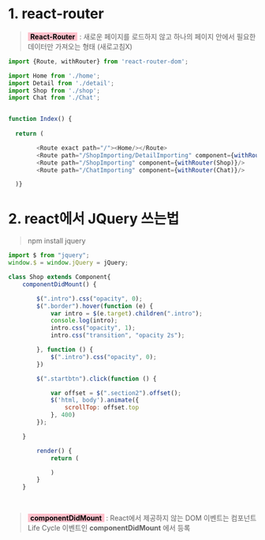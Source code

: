 # 1. react-router

><span style="background : pink; color: #000; padding: 0 5px; ">**React-Router**</span> : 새로운 페이지를 로드하지 않고 하나의 페이지 안에서 필요한 데이터만 가져오는 형태 (새로고침X)

```js
import {Route, withRouter} from 'react-router-dom'; 

import Home from './home';
import Detail from './detail';
import Shop from './shop';
import Chat from './Chat';


function Index() {
  
  return (

        <Route exact path="/"><Home/></Route> 
        <Route path="/ShopImporting/DetailImporting" component={withRouter(Detail)}/>
        <Route path="/ShopImporting" component={withRouter(Shop)}/>
        <Route path="/ChatImporting" component={withRouter(Chat)}/>

  )}

```

# 2. react에서 JQuery 쓰는법 
>npm install jquery

```js
import $ from "jquery";
window.$ = window.jQuery = jQuery;

class Shop extends Component{
    componentDidMount() {

        $(".intro").css("opacity", 0);
        $(".border").hover(function (e) {
            var intro = $(e.target).children(".intro");
            console.log(intro);
            intro.css("opacity", 1);
            intro.css("transition", "opacity 2s");

        }, function () {
            $(".intro").css("opacity", 0);
        })

        $(".startbtn").click(function () {

            var offset = $(".section2").offset();
            $('html, body').animate({
                scrollTop: offset.top
            }, 400)
        });

    }

        render() {
            return (

            )
        }
    }
        
      
```

><span style="background : pink; color: #000; padding: 0 5px; ">**componentDidMount**</span> : React에서 제공하지 않는 DOM 이벤트는 컴포넌트 Life Cycle 이벤트인 **componentDidMount** 에서 등록